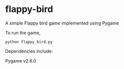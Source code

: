 # flappy-bird
A simple Flappy bird game implemented using Pygame


To run the game, 

```
python flappy_bird.py
```

Dependencies include:

Pygame v2.6.0

